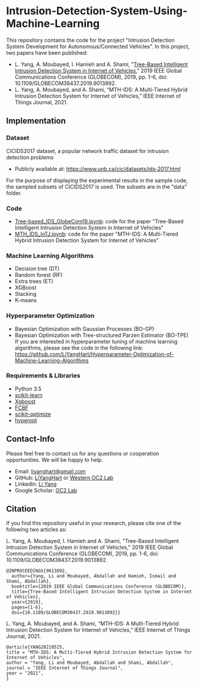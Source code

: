# Intrusion-Detection-System-Using-Machine-Learning

This repository contains the code for the project "Intrusion Detection System Development for Autonomous/Connected Vehicles". In this project, two papers have been published:  
* L. Yang, A. Moubayed, I. Hamieh and A. Shami, "[Tree-Based Intelligent Intrusion Detection System in Internet of Vehicles](https://arxiv.org/pdf/1910.08635.pdf)," 2019 IEEE Global Communications Conference (GLOBECOM), 2019, pp. 1-6, doi: 10.1109/GLOBECOM38437.2019.9013892.  
* L. Yang, A. Moubayed, and A. Shami, “MTH-IDS: A Multi-Tiered Hybrid Intrusion Detection System for Internet of Vehicles,” IEEE Internet of Things Journal, 2021.

## Implementation 
### Dataset 
CICIDS2017 dataset, a popular network traffic dataset for intrusion detection problems
* Publicly available at: https://www.unb.ca/cic/datasets/ids-2017.html  

For the purpose of displaying the experimental results in the sample code, the sampled subsets of CICIDS2017 is used. The subsets are in the "data" folder.

### Code  
* [Tree-based_IDS_GlobeCom19.ipynb](https://github.com/Western-OC2-Lab/Intrusion-Detection-System-Using-Machine-Learning/blob/main/Tree-based_IDS_GlobeCom19.ipynb): code for the paper "Tree-Based Intelligent Intrusion Detection System in Internet of Vehicles"  
* [MTH_IDS_IoTJ.ipynb](https://github.com/Western-OC2-Lab/Intrusion-Detection-System-Using-Machine-Learning/blob/main/MTH_IDS_IoTJ.ipynb): code for the paper "MTH-IDS: A Multi-Tiered Hybrid Intrusion Detection System for Internet of Vehicles"  

### Machine Learning Algorithms  
* Decision tree (DT)
* Random forest (RF)
* Extra trees (ET)
* XGBoost  
* Stacking
* K-means

### Hyperparameter Optimization  
* Bayesian Optimization with Gaussian Processes (BO-GP)
* Bayesian Optimization with Tree-structured Parzen Estimator (BO-TPE)  
If you are interested in hyperparameter tuning of machine learning algorithms, please see the code in the following link:  
https://github.com/LiYangHart/Hyperparameter-Optimization-of-Machine-Learning-Algorithms

### Requirements & Libraries  
* Python 3.5  
* [scikit-learn](https://scikit-learn.org/stable/)  
* [Xgboost](https://xgboost.readthedocs.io/en/latest/python/python_intro.html)
* [FCBF](https://github.com/SantiagoEG/FCBF_module)
* [scikit-optimize](https://github.com/scikit-optimize/scikit-optimize)  
* [hyperopt](https://github.com/hyperopt/hyperopt)   

## Contact-Info
Please feel free to contact us for any questions or cooperation opportunities. We will be happy to help.
* Email: [liyanghart@gmail.com](mailto:liyanghart@gmail.com)
* GitHub: [LiYangHart](https://github.com/LiYangHart) or [Western OC2 Lab](https://github.com/Western-OC2-Lab/)
* LinkedIn: [Li Yang](https://www.linkedin.com/in/li-yang-65a190176/)  
* Google Scholar: [OC2 Lab](https://scholar.google.com.eg/citations?user=oiebNboAAAAJ&hl=en)

## Citation
If you find this repository useful in your research, please cite one of the following two articles as:  

L. Yang, A. Moubayed, I. Hamieh and A. Shami, "Tree-Based Intelligent Intrusion Detection System in Internet of Vehicles," 2019 IEEE Global Communications Conference (GLOBECOM), 2019, pp. 1-6, doi: 10.1109/GLOBECOM38437.2019.9013892.  
```
@INPROCEEDINGS{9013892,
  author={Yang, Li and Moubayed, Abdallah and Hamieh, Ismail and Shami, Abdallah},
  booktitle={2019 IEEE Global Communications Conference (GLOBECOM)}, 
  title={Tree-Based Intelligent Intrusion Detection System in Internet of Vehicles}, 
  year={2019},
  pages={1-6},
  doi={10.1109/GLOBECOM38437.2019.9013892}}
```

L. Yang, A. Moubayed, and A. Shami, “MTH-IDS: A Multi-Tiered Hybrid Intrusion Detection System for Internet of Vehicles,” IEEE Internet of Things Journal, 2021.
```
@article{YANG20210525,
title = "MTH-IDS: A Multi-Tiered Hybrid Intrusion Detection System for Internet of Vehicles",
author = "Yang, Li and Moubayed, Abdallah and Shami, Abdallah",
journal = "IEEE Internet of Things Journal",
year = "2021",
}
```
